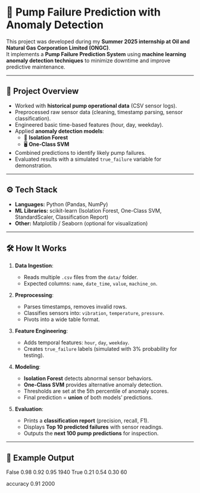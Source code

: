 # 🔧 Pump Failure Prediction with Anomaly Detection

This project was developed during my **Summer 2025 internship at Oil and Natural Gas Corporation Limited (ONGC)**.  
It implements a **Pump Failure Prediction System** using **machine learning anomaly detection techniques** to minimize downtime and improve predictive maintenance.

---

## 📌 Project Overview
- Worked with **historical pump operational data** (CSV sensor logs).  
- Preprocessed raw sensor data (cleaning, timestamp parsing, sensor classification).  
- Engineered basic time-based features (hour, day, weekday).  
- Applied **anomaly detection models**:
  - 🌲 **Isolation Forest**  
  - 🖥 **One-Class SVM**
- Combined predictions to identify likely pump failures.  
- Evaluated results with a simulated `true_failure` variable for demonstration.  

---

## ⚙️ Tech Stack
- **Languages:** Python (Pandas, NumPy)  
- **ML Libraries:** scikit-learn (Isolation Forest, One-Class SVM, StandardScaler, Classification Report)  
- **Other:** Matplotlib / Seaborn (optional for visualization)  

---

## 🛠 How It Works
1. **Data Ingestion**:  
   - Reads multiple `.csv` files from the `data/` folder.  
   - Expected columns: `name`, `date_time`, `value`, `machine_on`.  

2. **Preprocessing**:  
   - Parses timestamps, removes invalid rows.  
   - Classifies sensors into: `vibration`, `temperature`, `pressure`.  
   - Pivots into a wide table format.  

3. **Feature Engineering**:  
   - Adds temporal features: `hour`, `day`, `weekday`.  
   - Creates `true_failure` labels (simulated with 3% probability for testing).  

4. **Modeling**:  
   - **Isolation Forest** detects abnormal sensor behaviors.  
   - **One-Class SVM** provides alternative anomaly detection.  
   - Thresholds are set at the 5th percentile of anomaly scores.  
   - Final prediction = **union** of both models’ predictions.  

5. **Evaluation**:  
   - Prints a **classification report** (precision, recall, F1).  
   - Displays **Top 10 predicted failures** with sensor readings.  
   - Outputs the **next 100 pump predictions** for inspection.  

---

## 🚀 Example Output
   False       0.98      0.92      0.95     1940
    True       0.21      0.54      0.30       60

accuracy                           0.91     2000

